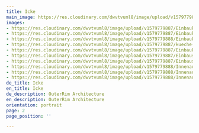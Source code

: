 ```yaml
---
title: Icke
main_image: https://res.cloudinary.com/dwvtvuml8/image/upload/v1579779887/Einbaukueche-Mittelblock-Einbauschraenke-raumhoch_cgszb2.jpg
images:
- https://res.cloudinary.com/dwvtvuml8/image/upload/v1579779887/Einbaukueche-Mittelblock-Einbauschraenke-raumhoch_cgszb2.jpg
- https://res.cloudinary.com/dwvtvuml8/image/upload/v1579779887/Einbaukueche-Mittelblock-Einbauschraenke-weiss_lxk8fv.jpg
- https://res.cloudinary.com/dwvtvuml8/image/upload/v1579779888/Einbaukueche-Mittelblock-Einbauschraenke_klz9cq.jpg
- https://res.cloudinary.com/dwvtvuml8/image/upload/v1579779887/kueche-Mittelblock-Einbauschraenke-weiss_aksfwz.jpg
- https://res.cloudinary.com/dwvtvuml8/image/upload/v1579779887/Einbaukueche-Kochinsel-schwraz_zbauf9.jpg
- https://res.cloudinary.com/dwvtvuml8/image/upload/v1579779887/Einbauschrank-Hochbett-weiss-lackiert_qpf7kb.jpg
- https://res.cloudinary.com/dwvtvuml8/image/upload/v1579779887/Einbauschrank-Hochbett_eqmaeu.jpg
- https://res.cloudinary.com/dwvtvuml8/image/upload/v1579779888/Innenausbau-Unterschraenke-Eiche-Massivholz-wohnbereich_vtqus8.jpg
- https://res.cloudinary.com/dwvtvuml8/image/upload/v1579779888/Innenausbau-Unterschraenke-Eiche-Massivholz-wohnzimmer_i8kvn0.jpg
- https://res.cloudinary.com/dwvtvuml8/image/upload/v1579779888/Innenausbau-Unterschraenke-Eiche-Massivholz_uzef8m.jpg
de_title: Icke
en_title: Icke
de_description: OuterRim Architecture
en_description: OuterRim Architecture
orientation: portrait
page: 2
page_position: ''

---
```


